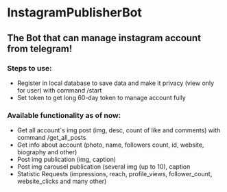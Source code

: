 # InstagramPublisherBot
<h2>The Bot that can manage instagram account from telegram!</h2>

<h3>Steps to use:</h3>
<ul>
  <li>Register in local database to save data and make it privacy (view only for user) with command /start</li>
  <li>Set token to get long 60-day token to manage account fully</li>
</ul>

<h3>Available functionality as of now:</h3>
 <ul>
  <li>Get all account`s img post (img, desc, count of like and comments) with command /get_all_posts</li>
  <li>Get info about account (photo, name, followers count, id, website, biography and other)</li>
  <li>Post img publication (img, caption)</li>
  <li>Post img carousel publication (several img (up to 10), caption</li>
  <li>Statistic Requests (impressions, reach, profile_views, follower_count, website_clicks and many other)</li>
</ul>
